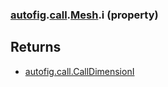 ### [autofig](autofig.md).[call](autofig.call.md).[Mesh](autofig.call.Mesh.md).i (property)




Returns
----------
* [autofig.call.CallDimensionI](autofig.call.CallDimensionI.md)

